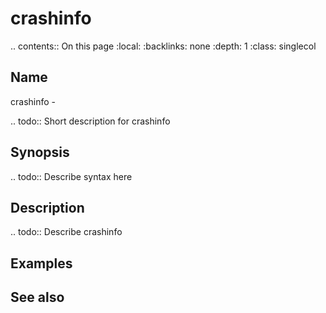 

# crashinfo

.. contents:: On this page
    :local:
    :backlinks: none
    :depth: 1
    :class: singlecol

Name
----
crashinfo - 

.. todo::
    Short description for crashinfo

Synopsis
--------
.. todo::
   Describe syntax here

Description
-----------
.. todo::
    Describe crashinfo

Examples
--------

See also
--------


